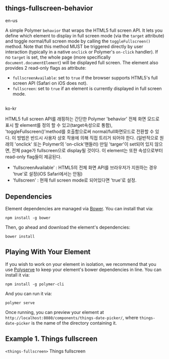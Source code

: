 ## things-fullscreen-behavior

en-us

A simple Polymer `behavior` that wraps the HTML5 full screen API.
It lets you define which element to display in full screen mode
(via the `target` attribute) and toggle normal/full screen
mode by calling the `toggleFullscreen()` method.
Note that this method MUST be triggered directly by user interaction
(typically in a native `onclick` or Polymer's `on-click` handler).
If no `target` is set, the whole page (more specifically
`document.documentElement`) will be displayed full screen.
The element also provides 2 read-only flags as attribute:
- `fullscreenAvailable`: set to `true` if the browser supports
   HTML5's full screen API (Safari on iOS does not).
- `fullscreen`: set to `true` if an element is currently displayed in
   full screen mode.

##

ko-kr

HTML5 full screen API를 래핑하는 간단한 Polymer 'behavior'
전체 화면 모드로 표시 할 element를 정의 할 수 있고(target속성으로 통함),
'toggleFullscreen()'method를 호출함으로써 normal/full화면모드로 전환할 수 있다.
이 방법은 반드시 사용자 상호 작용에 의해 직접 트리거 되어야 한다.
(일반적으로 원래의 'onclick' 또는 Polymer의 'on-click'핸들러)
만일 'targer'이 set되어 있지 않으면, 전체 page가 fullscreen으로 display될 것이다.
이 element는 또한 속성으로부터 read-only flag들이 제공된다.
- 'fullscreenAvailable' : HTML5의 전체 화면 API를 브라우저가 지원하는 경우 'true'로 설정(iOS Safari에서는 안됨)
- 'fullscreen' : 현재 full screen mode로 되어있다면 'true'로 설정.


## Dependencies

Element dependencies are managed via [Bower](http://bower.io/). You can
install that via:

    npm install -g bower

Then, go ahead and download the element's dependencies:

    bower install


## Playing With Your Element

If you wish to work on your element in isolation, we recommend that you use
[Polyserve](https://github.com/PolymerLabs/polyserve) to keep your element's
bower dependencies in line. You can install it via:

    npm install -g polymer-cli

And you can run it via:

    polymer serve

Once running, you can preview your element at
`http://localhost:8080/components/things-date-picker/`, where `things-date-picker` is the name of the directory containing it.


## Example 1. Things fullscreen
`<things-fullscreen>` Things fullscreen

